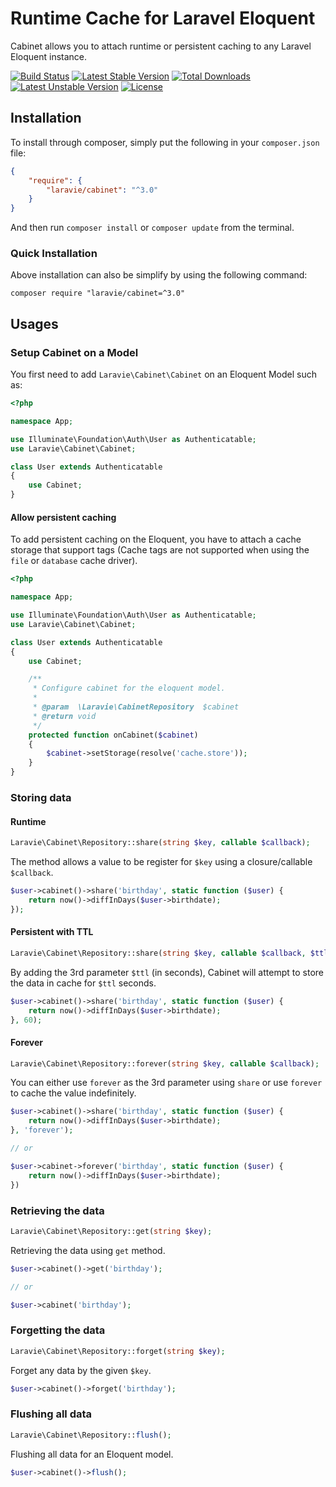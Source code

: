 Runtime Cache for Laravel Eloquent
==============

Cabinet allows you to attach runtime or persistent caching to any Laravel Eloquent instance.

[![Build Status](https://travis-ci.org/laravie/cabinet.svg?branch=master)](https://travis-ci.org/laravie/cabinet)
[![Latest Stable Version](https://poser.pugx.org/laravie/cabinet/v/stable)](https://packagist.org/packages/laravie/cabinet)
[![Total Downloads](https://poser.pugx.org/laravie/cabinet/downloads)](https://packagist.org/packages/laravie/cabinet)
[![Latest Unstable Version](https://poser.pugx.org/laravie/cabinet/v/unstable)](https://packagist.org/packages/laravie/cabinet)
[![License](https://poser.pugx.org/laravie/cabinet/license)](https://packagist.org/packages/laravie/cabinet)

## Installation

To install through composer, simply put the following in your `composer.json` file:

```json
{
    "require": {
        "laravie/cabinet": "^3.0"
    }
}
```

And then run `composer install` or `composer update` from the terminal.

### Quick Installation

Above installation can also be simplify by using the following command:

    composer require "laravie/cabinet=^3.0"

## Usages

### Setup Cabinet on a Model

You first need to add `Laravie\Cabinet\Cabinet` on an Eloquent Model such as:

```php
<?php

namespace App;

use Illuminate\Foundation\Auth\User as Authenticatable;
use Laravie\Cabinet\Cabinet;

class User extends Authenticatable
{
    use Cabinet;
}
```

#### Allow persistent caching

To add persistent caching on the Eloquent, you have to attach a cache storage that support tags (Cache tags are not supported when using the `file` or `database` cache driver).

```php
<?php

namespace App;

use Illuminate\Foundation\Auth\User as Authenticatable;
use Laravie\Cabinet\Cabinet;

class User extends Authenticatable
{
    use Cabinet;

    /**
     * Configure cabinet for the eloquent model.
     * 
     * @param  \Laravie\CabinetRepository  $cabinet 
     * @return void
     */
    protected function onCabinet($cabinet)
    {
        $cabinet->setStorage(resolve('cache.store'));
    }
}
```

### Storing data

#### Runtime

```php
Laravie\Cabinet\Repository::share(string $key, callable $callback);
```

The method allows a value to be register for `$key` using a closure/callable `$callback`.

```php
$user->cabinet()->share('birthday', static function ($user) {
    return now()->diffInDays($user->birthdate);
});
```

#### Persistent with TTL

```php
Laravie\Cabinet\Repository::share(string $key, callable $callback, $ttl = null);
```

By adding the 3rd parameter `$ttl` (in seconds), Cabinet will attempt to store the data in cache for `$ttl` seconds.

```php
$user->cabinet()->share('birthday', static function ($user) {
    return now()->diffInDays($user->birthdate);
}, 60);
```

#### Forever

```php
Laravie\Cabinet\Repository::forever(string $key, callable $callback);
```

You can either use `forever` as the 3rd parameter using `share` or use `forever` to cache the value indefinitely.

```php
$user->cabinet()->share('birthday', static function ($user) {
    return now()->diffInDays($user->birthdate);
}, 'forever');

// or

$user->cabinet->forever('birthday', static function ($user) {
    return now()->diffInDays($user->birthdate);
})
```

### Retrieving the data

```php
Laravie\Cabinet\Repository::get(string $key);
```

Retrieving the data using `get` method.

```php
$user->cabinet()->get('birthday');

// or

$user->cabinet('birthday');
```

### Forgetting the data

```php
Laravie\Cabinet\Repository::forget(string $key);
```

Forget any data by the given `$key`.

```php
$user->cabinet()->forget('birthday');
```

### Flushing all data

```php
Laravie\Cabinet\Repository::flush();
```

Flushing all data for an Eloquent model.

```php
$user->cabinet()->flush();
```
